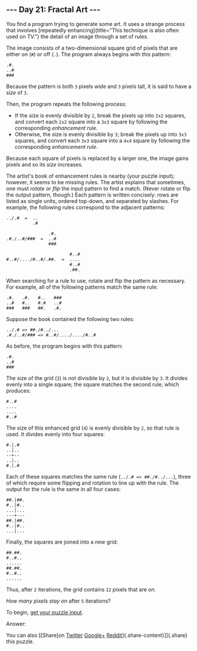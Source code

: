 --- Day 21: Fractal Art ---
---------------------------

You find a program trying to generate some art. It uses a strange
process that involves [repeatedly
enhancing]{title="This technique is also often used on TV."} the detail
of an image through a set of rules.

The image consists of a two-dimensional square grid of pixels that are
either on (`#`) or off (`.`). The program always begins with this
pattern:

    .#.
    ..#
    ###

Because the pattern is both `3` pixels wide and `3` pixels tall, it is
said to have a *size* of `3`.

Then, the program repeats the following process:

-   If the size is evenly divisible by `2`, break the pixels up into
    `2x2` squares, and convert each `2x2` square into a `3x3` square by
    following the corresponding *enhancement rule*.
-   Otherwise, the size is evenly divisible by `3`; break the pixels up
    into `3x3` squares, and convert each `3x3` square into a `4x4`
    square by following the corresponding *enhancement rule*.

Because each square of pixels is replaced by a larger one, the image
gains pixels and so its *size* increases.

The artist's book of enhancement rules is nearby (your puzzle input);
however, it seems to be missing rules. The artist explains that
sometimes, one must *rotate* or *flip* the input pattern to find a
match. (Never rotate or flip the output pattern, though.) Each pattern
is written concisely: rows are listed as single units, ordered top-down,
and separated by slashes. For example, the following rules correspond to
the adjacent patterns:

    ../.#  =  ..
              .#

                    .#.
    .#./..#/###  =  ..#
                    ###

                            #..#
    #..#/..../#..#/.##.  =  ....
                            #..#
                            .##.

When searching for a rule to use, rotate and flip the pattern as
necessary. For example, all of the following patterns match the same
rule:

    .#.   .#.   #..   ###
    ..#   #..   #.#   ..#
    ###   ###   ##.   .#.

Suppose the book contained the following two rules:

    ../.# => ##./#../...
    .#./..#/### => #..#/..../..../#..#

As before, the program begins with this pattern:

    .#.
    ..#
    ###

The size of the grid (`3`) is not divisible by `2`, but it is divisible
by `3`. It divides evenly into a single square; the square matches the
second rule, which produces:

    #..#
    ....
    ....
    #..#

The size of this enhanced grid (`4`) is evenly divisible by `2`, so that
rule is used. It divides evenly into four squares:

    #.|.#
    ..|..
    --+--
    ..|..
    #.|.#

Each of these squares matches the same rule (`../.# => ##./#../...`),
three of which require some flipping and rotation to line up with the
rule. The output for the rule is the same in all four cases:

    ##.|##.
    #..|#..
    ...|...
    ---+---
    ##.|##.
    #..|#..
    ...|...

Finally, the squares are joined into a new grid:

    ##.##.
    #..#..
    ......
    ##.##.
    #..#..
    ......

Thus, after `2` iterations, the grid contains `12` pixels that are *on*.

*How many pixels stay on* after `5` iterations?

To begin, [get your puzzle input](21/input).

Answer:

You can also [\[Share[on
[Twitter](https://twitter.com/intent/tweet?text=%22Fractal+Art%22+%2D+Day+21+%2D+Advent+of+Code+2017&url=http%3A%2F%2Fadventofcode%2Ecom%2F2017%2Fday%2F21&related=ericwastl&hashtags=AdventOfCode)
[Google+](https://plus.google.com/share?url=http%3A%2F%2Fadventofcode%2Ecom%2F2017%2Fday%2F21)
[Reddit](http://www.reddit.com/submit?url=http%3A%2F%2Fadventofcode%2Ecom%2F2017%2Fday%2F21&title=%22Fractal+Art%22+%2D+Day+21+%2D+Advent+of+Code+2017)]{.share-content}\]]{.share}
this puzzle.
